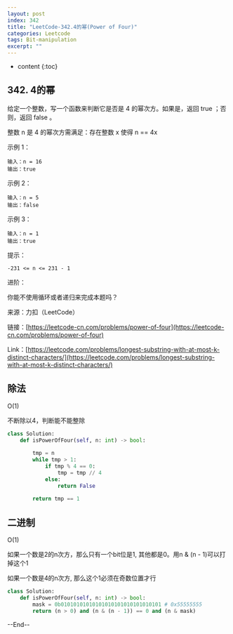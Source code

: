 ```yaml
---
layout: post
index: 342
title: "LeetCode-342.4的幂(Power of Four)"
categories: Leetcode
tags: Bit-manipulation
excerpt: ""
---
```


* content
{:toc}

## 342. 4的幂

给定一个整数，写一个函数来判断它是否是 4 的幂次方。如果是，返回 true ；否则，返回 false 。

整数 n 是 4 的幂次方需满足：存在整数 x 使得 n == 4x

示例 1：

```
输入：n = 16
输出：true
```

示例 2：

```
输入：n = 5
输出：false
```

示例 3：

```
输入：n = 1
输出：true
```

提示：

```
-231 <= n <= 231 - 1
```

进阶：

你能不使用循环或者递归来完成本题吗？

来源：力扣（LeetCode）

链接：[https://leetcode-cn.com/problems/power-of-four](https://leetcode-cn.com/problems/power-of-four)

Link：[https://leetcode.com/problems/longest-substring-with-at-most-k-distinct-characters/](https://leetcode.com/problems/longest-substring-with-at-most-k-distinct-characters/)



## 除法

O(1)

不断除以4，判断能不能整除

```python
class Solution:
    def isPowerOfFour(self, n: int) -> bool:
        
        tmp = n
        while tmp > 1:
            if tmp % 4 == 0:
                tmp = tmp // 4
            else:
                return False
            
        return tmp == 1
```

## 二进制

O(1)

如果一个数是2的n次方，那么只有一个bit位是1, 其他都是0。用n & (n - 1)可以打掉这个1

如果一个数是4的n次方, 那么这个1必须在奇数位置才行

```python
class Solution:
    def isPowerOfFour(self, n: int) -> bool:
        mask = 0b01010101010101010101010101010101 # 0x55555555
        return (n > 0) and (n & (n - 1)) == 0 and (n & mask)
```

--End--



